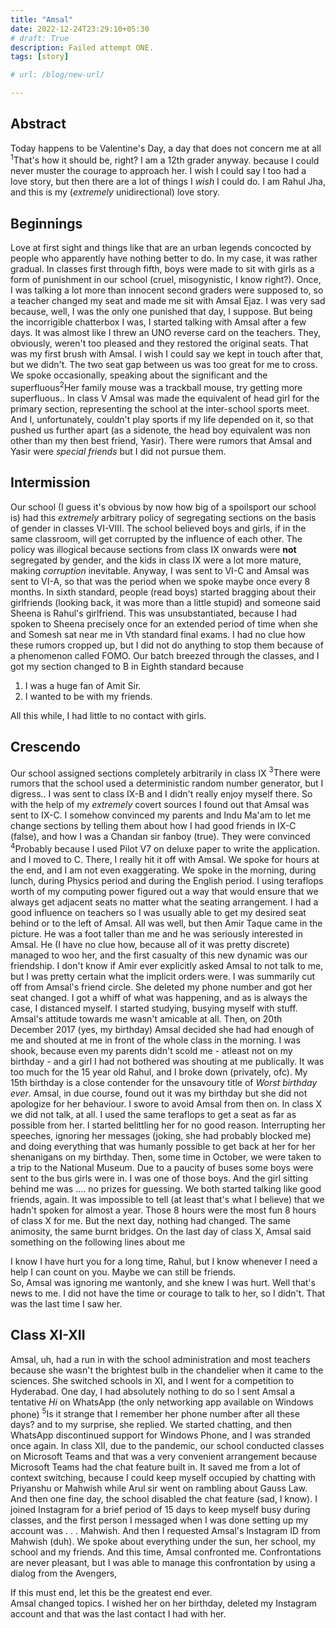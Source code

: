 ```yaml
---
title: "Amsal"
date: 2022-12-24T23:29:10+05:30
# draft: True
description: Failed attempt ONE.
tags: [story]

# url: /blog/new-url/

---
```


## Abstract
Today happens to be Valentine's Day, a day that does not concern me at all <a class = "footnote"><sup>1</sup><span>That's how it should be, right? I am a 12th grader anyway.</span></a> because I could never muster the courage to approach her. I wish I could say I too had a love story, but then there are a lot of things I _wish_ I could do. I am Rahul Jha, and this is my (_extremely_ unidirectional) love story.

## Beginnings
Love at first sight and things like that are an urban legends concocted by people who apparently have nothing better to do. In my case, it was rather gradual. In classes first through fifth, boys were made to sit with girls as a form of punishment in our school (cruel, misogynistic, I know right?). Once, I was talking a lot more than innocent second graders were supposed to, so a teacher changed my seat and made me sit with Amsal Ejaz. I was very sad because, well, I was the only one punished that day, I suppose. But being the incorrigible chatterbox I was, I started talking with Amsal after a few days. It was almost like I threw an UNO reverse card on the teachers. They, obviously, weren't too pleased and they restored the original seats. That was my first brush with Amsal. I wish I could say we kept in touch after that, but we didn't. The two seat gap between us was too great for me to cross. We spoke occasionally, speaking about the significant and the superfluous<a class = "footnote"><sup>2</sup><span>Her family mouse was a trackball mouse, try getting more superfluous.</span></a>.  In class V Amsal was made the equivalent of head girl for the primary section, representing the school at the inter-school sports meet. And I, unfortunately, couldn't play sports if my life depended on it, so that pushed us further apart (as a sidenote, the head boy equivalent was non other than my then best friend, Yasir). There were rumors that Amsal and Yasir were _special friends_ but I did not pursue them.

## Intermission
Our school (I guess it's obvious by now how big of a spoilsport our school is) had this _extremely_ arbitrary policy of segregating sections on the basis of gender in classes VI-VIII. The school believed boys and girls, if in the same classroom, will get corrupted by the influence of each other. The policy was illogical because sections from class IX onwards were **not** segregated by gender, and the kids in class IX were a lot more mature, making *corruption* inevitable. Anyway, I was sent to VI-C and Amsal was sent to VI-A, so that was the period when we spoke maybe once every 8 months. In sixth standard, people (read boys) started bragging about their girlfriends (looking back, it was more than a little stupid) and someone said Sheena is Rahul's girlfriend. This was unsubstantiated, because I had spoken to Sheena precisely once for an extended period of time when she and Somesh sat near me in Vth standard final exams. I had no clue how these rumors cropped up, but I did not do anything to stop them because of a phenomenon called FOMO. Our batch breezed through the classes, and I got my section changed to B in Eighth standard because

1. I was a huge fan of Amit Sir.
2. I wanted to be with my friends.

All this while, I had little to no contact with girls.

## Crescendo
Our school assigned sections completely arbitrarily in class IX <a class="footnote"><sup>3</sup><span>There were rumors that the school used a deterministic random number generator, but I digress.</span></a>. I was sent to class IX-B and I didn't really enjoy myself there. So with the help of my _extremely_ covert sources I found out that Amsal was sent to IX-C. I somehow convinced my parents and Indu Ma'am to let me change sections by telling them about how I had good friends in IX-C (false), and how I was a Chandan sir fanboy (true). They were convinced <a class="footnote"><sup>4</sup><span>Probably because I used Pilot V7 on deluxe paper to write the application.</span></a> and I moved to C. There, I really hit it off with Amsal. We spoke for hours at the end, and I am not even exaggerating. We spoke in the morning, during lunch, during Physics period and during the English period. I using teraflops worth of my computing power figured out a way that would ensure that we always get adjacent seats no matter what the seating arrangement. I had a good influence on teachers so I was usually able to get my desired seat behind or to the left of Amsal. All was well, but then Amir Taque came in the picture. He was a foot taller than me and he was seriously interested in Amsal. He (I have no clue how, because all of it was pretty discrete) managed to woo her, and the first casualty of this new dynamic was our friendship. I don't know if Amir ever explicitly asked Amsal to not talk to me, but I was pretty certain what the implicit orders were. I was summarily cut off from Amsal's friend circle. She deleted my phone number and got her seat changed. I got a whiff of what was happening, and as is always the case, I distanced myself. I started studying, busying myself with stuff. Amsal's attitude towards me wasn't amicable at all. Then, on 20th December 2017 (yes, my birthday) Amsal decided she had had enough of me and shouted at me in front of the whole class in the morning. I was shook, because even my parents didn't scold me - atleast not on my birthday - and a girl I had not bothered was shouting at me publically. It was too much for the 15 year old Rahul, and I broke down (privately, ofc). My 15th birthday is a close contender for the unsavoury title of *Worst birthday ever*. Amsal, in due course, found out it was my birthday but she did not apologize for her behaviour. I swore to avoid Amsal from then on.
In class X we did not talk, at all. I used the same teraflops to get a seat as far as possible from her. I started belittling her for no good reason. Interrupting her speeches, ignoring her messages (joking, she had probably blocked me) and doing everything that was humanly possible to get back at her for her shenanigans on my birthday. Then, some time in October, we were taken to a trip to the National Museum. Due to a paucity of buses some boys were sent to the bus girls were in. I was one of those boys. And the girl sitting behind me was .... no prizes for guessing. We both started talking like good friends, again. It was impossible to tell (at least that's what I believe) that we hadn't spoken for almost a year. Those 8 hours were the most fun 8 hours of class X for me. But the next day, nothing had changed. The same animosity, the same burnt bridges. On the last day of class X, Amsal said something on the following lines about me  <div class = 'dateblogleft' align='left'> I know I have hurt you for a long time, Rahul, but I know whenever I need a help I can count on you. Maybe we can still be friends. </div>
So, Amsal was ignoring me wantonly, and she knew I was hurt. Well that's news to me. I did not have the time or courage to talk to her, so I didn't. That was the last time I saw her.

## Class XI-XII
Amsal, uh, had a run in with the school administration and most teachers because she wasn't the brightest bulb in the chandelier when it came to the sciences. She switched schools in XI, and I went for a competition to Hyderabad. One day, I had absolutely nothing to do so I sent Amsal a tentative _Hi_ on WhatsApp (the only networking app available on Windows phone) <a class="footnote"><sup>5</sup><span>Is it strange that I remember her phone number after all these days?</span></a> and to my surprise, she replied. We started chatting, and then WhatsApp discontinued support for Windows Phone, and I was stranded once again. In class XII, due to the pandemic, our school conducted classes on Microsoft Teams and that was a very convenient arrangement because Microsoft Teams had the chat feature built in. It saved me from a lot of context switching, because I could keep myself occupied by chatting with Priyanshu or Mahwish while Arul sir went on rambling about Gauss Law. And then one fine day, the school disabled the chat feature (sad, I know). I joined Instagram for a brief period of 15 days to keep myself busy during classes, and the first person I messaged when I was done setting up my account was . . . Mahwish. And then I requested Amsal's Instagram ID from Mahwish (duh). We spoke about everything under the sun, her school, my school and my friends. And this time, Amsal confronted me. Confrontations are never pleasant, but I was able to manage this confrontation by using a dialog from the Avengers,
<div class ='dateblogleft'>If this must end, let this be the greatest end ever.</div> Amsal changed topics. I wished her on her birthday, deleted my Instagram account and that was the last contact I had with her.

